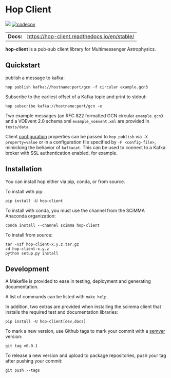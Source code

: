 Hop Client
=============

![](https://github.com/scimma/hop-client/workflows/build/badge.svg)
[![codecov](https://codecov.io/gh/scimma/hop-client/branch/master/graph/badge.svg)](https://codecov.io/gh/scimma/hop-client)

|              |        |
| ------------ | ------ |
| **Docs:**    | https://hop-client.readthedocs.io/en/stable/  |

**hop-client** is a pub-sub client library for Multimessenger Astrophysics.

## Quickstart

publish a message to kafka:

```
hop publish kafka://hostname:port/gcn -f circular example.gcn3
```

Subscribe to the earliest offset of a Kafka topic and print to stdout:
```
hop subscribe kafka://hostname:port/gcn -e
```

Two example messages (an RFC 822 formatted GCN circular `example.gcn3` and a VOEvent 2.0
schema xml `example_voevent.xml` are provided in `tests/data`.

Client [configuration](https://github.com/edenhill/librdkafka/blob/master/CONFIGURATION.md)
properties can be passed to `hop publish` via `-X property=value` or in a configuration
file specified by `-F <config-file>`, mimicking the behavior of `kafkacat`. This can be
used to connect to a Kafka broker with SSL authentication enabled, for example.

## Installation

You can install hop either via pip, conda, or from source.

To install with pip:

```
pip install -U hop-client
```

To install with conda, you must use the channel from the SCiMMA Anaconda organization:

```
conda install --channel scimma hop-client
```

To install from source:

```
tar -xzf hop-client-x.y.z.tar.gz
cd hop-client-x.y.z
python setup.py install
```

## Development

A Makefile is provided to ease in testing, deployment and generating documentation.

A list of commands can be listed with `make help`.

In addition, two extras are provided when installing the scimma client that installs
the required test and documentation libraries:

```
pip install -U hop-client[dev,docs]
```

To mark a new version, use Github tags to mark your commit with a [semver](https://semver.org/) version:
```
git tag v0.0.1
```

To release a new version and upload to package repositories, push your tag after pushing your commit:
```
git push --tags
```
